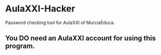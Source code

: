 # AulaXXI-Hacker
Password checking tool for AulaXXI of MurciaEduca.

<h2>You DO need an AulaXXI account for using this program.</h2>